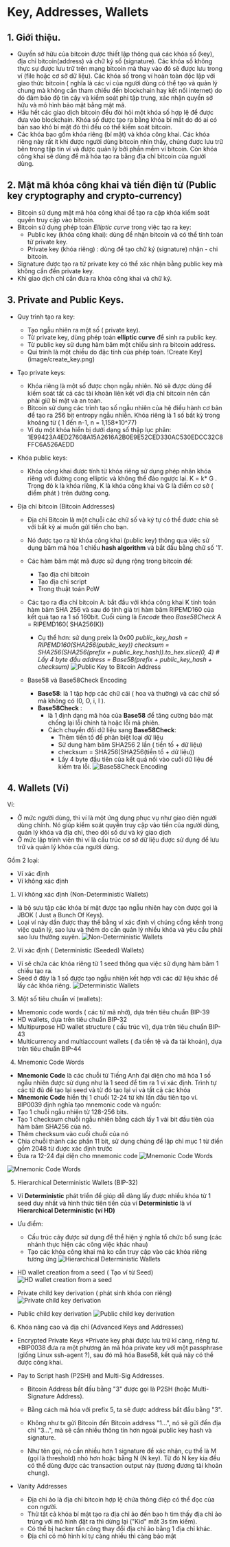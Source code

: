 # Key, Addresses, Wallets

## 1. Giới thiệu.
* Quyền sở hữu của bitcoin được thiết lập thông quá các khóa số (key), địa chỉ bitcoin(address) và chữ ký số (signature). Các khóa số không thực sự được lưu trữ trên mạng bitcoin mà thay vào đó sẽ được lưu trong ví (file hoặc cơ sở dữ liệu). Các khóa số trong ví hoàn toàn độc lập với giao thức bitcoin ( nghĩa là các ví của người dùng có thể tạo và quản lý chung mà không cần tham chiếu đến blockchain hay kết nối internet) do đó đảm bảo độ tin cậy và kiểm soát phi tập trung, xác nhận quyền sở hữu và mô hình bảo mật bằng mật mã.
* Hầu hết các giao dịch bitcoin đều đòi hỏi một khóa số hợp lệ để được đưa vào blockchain. Khóa số được tạo ra bằng khóa bí mất  do đó ai có bản sao khó bí mật đó thì đều có thể kiếm soát bitcoin.
* Các khóa bao gồm khóa riêng (bí mật) và khóa công khai. Các khóa riêng này rất ít khi được người dùng bitcoin nhìn thấy, chúng được lưu trữ bên trong tập tin ví và được quản lý bởi phần mềm ví bitcoin. Còn khóa công khai sẽ dùng để mã hóa tạo ra bằng địa chỉ bitcoin của người dùng.
## 2. Mật mã khóa công khai và tiền điện tử (Public key cryptography and crypto-currency)
* Bitcoin sử dụng mật mã hóa công khai để tạo ra cặp khóa kiểm soát quyền truy cập vào bitcoin.
* Bitcoin sử dụng phép toán *Elliptic curve* trong việc tạo ra key: 
	* Public key (khóa công khai): dùng để nhận bitcoin và có thể tính toán từ private key.
	* Private key (khóa riêng) : dùng để tạo chữ ký (signature) nhận - chi bitcoin.
* Signature được tạo ra từ private key có thể xác nhận bằng public key mà không cần đến private key.
* Khi giao dịch chỉ cần đưa ra khóa công khai và chữ ký.

## 3. Private and Public Keys.
* Quy trình tạo ra key:
	* Tạo ngẫu nhiên ra một số ( private key).
	* Từ private key, dùng phép toán **elliptic curve** để sinh ra public key.
	* Từ public key sử dung hàm băm một chiều sinh ra bitcoin address.
	* Qui trinh là một chiều do đặc tính của phép toán.
	!Create Key](image/create_key.png)

* Tạo private keys:
	* Khóa riêng là một số được chọn ngẫu nhiên. Nó sẽ được dùng để kiếm soát tất cả các tài khoản liên kết với địa chỉ bitcoin nên cần phải giữ bí mật và an toàn.
	* Bitcoin sử dụng các trình tạo số ngẫu nhiên của hệ điều hành cơ bản để tạo ra 256 bit entropy ngẫu nhiễn. Khóa riêng là 1 số bất kỳ trong khoảng từ ( 1 đến n-1, n = 1,158*10^77)
	* Ví dụ một khóa hiển bị dưới dạng số thập lục phân: 1E99423A4ED27608A15A2616A2B0E9E52CED330AC530EDCC32C8FFC6A526AEDD

* Khóa public keys:
	* Khóa công khai được tính từ khóa riêng sử dụng phép nhân khóa riêng với đường cong elliptic và không thể đảo ngược lại. K = k* G . Trong đó k là khóa riêng, K là khóa công khai và G là điểm cơ sở ( điểm phát ) trên đường cong.

* Địa chỉ bitcoin (Bitcoin Addresses)

	* Địa chỉ Bitcoin là một chuỗi các chữ số và ký tự có thể đươc chia sẻ với bất kỳ ai muốn gửi tiền cho bạn.

	* Nó được tạo ra từ khóa công khai (public key) thông qua việc sử dụng băm mã hóa 1 chiều **hash algorithm** và bắt đầu bằng chữ số '1'.

	* Các hàm băm mật mã được sử dụng rộng trong bitcoin để:
		* Tạo địa chỉ bitcoin
		* Tạo địa chỉ script
		* Trong thuật toán PoW

	* Các tạo ra địa chỉ bitcoin A: bắt đầu với khóa công khai K tính toán hàm băm SHA 256 và sau đó tính giá trị hàm băm RIPEMD160 của kết quả tạo ra 1 số 160bit. Cuối cùng là *Encode* theo *Base58Check* 
		A = RIPEMD160( SHA256(K))
		* Cụ thể hơn: sử dụng preix là 0x00
		*public_key_hash = RIPEMD160(SHA256(public_key))*
		*checksum = SHA256(SHA256(prefix + public_key_hash)).to_hex.slice(0, 4) # Lấy 4 byte đầu*
		*address = Base58(prefix + public_key_hash + checksum)*
		![Public Key to Bitcoin Address](image/hash.png)

	* Base58 và Base58Check Encoding
		* **Base58**: là 1 tập hợp các chữ cái ( hoa và thường) và các chữ số mà không có (0, O, i, I ).
		* **Base58Check** :
			* là 1 định dạng mã hóa của **Base58** để tăng cường bảo mật chống lại lỗi chính tả hoặc lỗi mã phiên.
			* Cách chuyển đổi dữ liệu sang **Base58Check**: 
				* Thêm tiền tố để phân biệt loại dữ liệu
				* Sử dung hàm băm SHA256 2 lần ( tiền tố + dữ liệu)
				* checksum = SHA256(SHA256(tiền tố + dữ liệu))
				* Lấy 4 byte đầu tiên của kết quả nối vào cuối dữ liệu để kiểm tra lỗi.
				![Base58Check Encoding](image/base58check.pmg)

## 4. Wallets (Ví)

Ví: 
* Ở mức người dùng, thì ví là một ứng dụng phục vụ như giao diện người dùng chính. Nó giúp kiểm soát quyền truy cập vào tiền của người dùng, quản lý khóa và địa chỉ, theo dõi số dư và ký giao dịch
* Ở mức lập trình viên thì ví là cấu trúc cơ sở dữ liệu được sử dụng để lưu trữ và quản lý khóa của người dùng.

Gồm 2 loại: 
* Ví xác định
* Ví không xác định
1. Ví không xác định (Non-Deterministic Wallets)
* là bộ sưu tập các khóa bí mật được tạo ngẫu nhiên hay còn được gọi là JBOK ( Just a Bunch Of Keys).
* Loại ví này dần được thay thế bằng ví xác định vì chúng cồng kềnh trong việc quản lý, sao lưu và thêm do cần quán lý nhiều khóa và yêu cầu phải sao lưu thường xuyên.
![ Non-Deterministic Wallets](image/nonDeterministic.png)

2. Ví xác định ( Deterministic (Seeded) Wallets)
* Ví sẽ chứa các khóa riêng từ 1 seed thông qua việc sử dụng hàm băm 1 chiều tạo ra.
* Seed ở đây là 1 số được tạo ngẫu nhiên kết hợp với các dữ liệu khác để lấy các khóa riêng.
![ Deterministic Wallets](image/deterministic.png)

3. Một số tiêu chuẩn ví (wallets): 
* Mnemonic code words ( các từ mã nhớ), dựa trên tiêu chuẩn BIP-39
* HD wallets, dựa trên tiêu chuẩn BIP-32
* Multipurpose HD wallet structure ( cấu trúc ví), dựa trên tiêu chuẩn BIP-43
* Multicurrency and multiaccount wallets ( đa tiền tệ và đa tài khoản), dựa trên tiêu chuẩn BIP-44

4. Mnemonic Code Words
* **Mnemonic Code** là các chuỗi từ Tiếng Anh đại diện cho mã hóa 1 số ngẫu nhiên được sử dụng như là 1 seed để tìm ra 1 ví xác định. Trình tự các từ đủ để tạo lại seed và từ đó tạo lại ví và tất cả các khóa
* **Mnemonic Code** hiển thị 1 chuổi 12-24 từ khi lần đầu tiên tạo ví.
BIP0039 định nghĩa tạo mnemonic code và nguồn:
* Tạo 1 chuỗi ngẫu nhiên từ 128-256 bits.
* Tạo 1 checksum chuỗi ngẫu nhiên bằng cách lấy 1 vài bit đầu tiên của hàm băm SHA256 của nó.
* Thêm checksum vào cuối chuỗi của nó
* Chia chuỗi thành các phần 11 bit, sử dụng chúng để lập chỉ mục 1 từ điển gồm 2048 từ được xác định trước
* Đưa ra 12-24 đại diện cho mnemonic code
![Mnemonic Code Words](image/mnemonic.png)

![Mnemonic Code Words](image/mnemonic2.png)

5. Hierarchical Deterministic Wallets (BIP-32)
* Ví **Deterministic** phát triển để giúp dễ dàng lấy được nhiều khóa từ 1 seed duy nhất và hình thức tiên tiến của ví **Deterministic** là ví **Hierarchical Deterministic (ví HD)**
* Ưu điểm:
	* Cấu trúc cây được sử dụng để thể hiện ý nghĩa tổ chức bổ sung (các nhánh thực hiện các công việc khác nhau)
	* Tạo các khóa công khai mà ko cần truy cập vào các khóa riêng tương ứng
![Hierarchical Deterministic Wallets](image/hd_wallet.png)

* HD wallet creation from a seed ( Tạo ví từ Seed)
![HD wallet creation from a seed](image/hd_from_seed.png)

* Private child key derivation ( phát sinh khóa con riêng)
![Private child key derivation](image/private_key_derivation.png)

* Public child key derivation
![Public child key derivation](image/public_key_derivation.png)

6. Khóa nâng cao và địa chỉ (Advanced Keys and Addresses)
* Encrypted Private Keys
	*Private key phải được lưu trữ kĩ càng, riêng tư.
	*BIP0038 đưa ra một phương án mã hóa private key với một passphrase (giống Linux ssh-agent ?), sau đó mã hóa Base58, kết quả này có thể được công khai.

* Pay to Script hash (P2SH) and Multi-Sig Addresses.
	* Bitcoin Address bắt đầu bằng "3" được gọi là P2SH (hoặc Multi-Signature Address).

	* Bằng cách mã hóa với prefix 5, ta sẽ được address bắt đầu bằng "3".

	* Không như tx gửi Bitcoin đến Bitcoin address "1...", nó sẽ gửi đến địa chỉ "3...", mà sẽ cần nhiều thông tin hơn ngoài public key hash và signature.

	* Như tên gọi, nó cần nhiều hơn 1 signature để xác nhận, cụ thể là M (gọi là threshold) nhỏ hơn hoặc bằng N (N key). Từ đó N key kia đều có thể dùng được các transaction output này (tương đương tài khoản chung).


* Vanity Addresses
	* Địa chi ảo là địa chỉ bitcoin hợp lệ chứa thông điệp có thể đọc của con người.
	* Thử tất cả khóa bí mật tạo ra địa chỉ ảo đến bao h tìm thấy địa chỉ ảo trùng với mô hình đặt ra thì dừng lại ("Kid" mất 3s tìm kiếm).
	* Có thể bị hacker tấn công thay đổi địa chỉ ảo bằng 1 địa chỉ khác.
	* Địa chỉ có mô hình kí tự càng nhiều thì càng bảo mật
